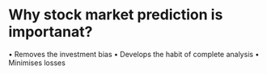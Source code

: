 # Why stock market prediction is importanat?
• Removes the investment bias
• Develops the habit of complete analysis
• Minimises losses
